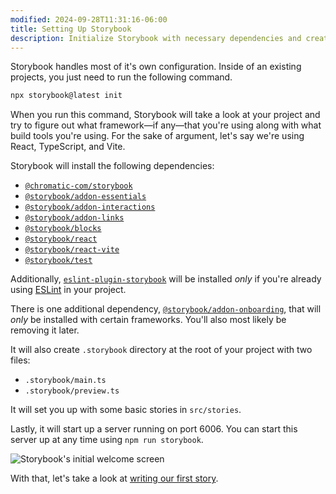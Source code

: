 ```yaml
---
modified: 2024-09-28T11:31:16-06:00
title: Setting Up Storybook
description: Initialize Storybook with necessary dependencies and creates .storybook files for React, TypeScript, and Vite, starting a server on port 6006.
---
```


Storybook handles most of it's own configuration. Inside of an existing projects, you just need to run the following command.

```bash
npx storybook@latest init
```

When you run this command, Storybook will take a look at your project and try to figure out what framework—if any—that you're using along with what build tools you're using. For the sake of argument, let's say we're using React, TypeScript, and Vite.

Storybook will install the following dependencies:

- [`@chromatic-com/storybook`](https://npm.im/@chromatic-com/storybook)
- [`@storybook/addon-essentials`](https://npm.im/@storybook/addon-essentials)
- [`@storybook/addon-interactions`](https://npm.im/@storybook/addon-interactions)
- [`@storybook/addon-links`](https://npm.im/@storybook/addon-links)
- [`@storybook/blocks`](https://npm.im/@storybook/blocks)
- [`@storybook/react`](https://npm.im/@storybook/react)
- [`@storybook/react-vite`](https://npm.im/@storybook/react-vite)
- [`@storybook/test`](https://npm.im/@storybook/test)

Additionally, [`eslint-plugin-storybook`](https://npm.im/eslint-plugin-storybook) will be installed _only_ if you're already using [ESLint](https://eslint.org/) in your project.

There is one additional dependency, [`@storybook/addon-onboarding`](https://npm.im/@storybook/addon-onboarding), that will _only_ be installed with certain frameworks. You'll also most likely be removing it later.

It will also create `.storybook` directory at the root of your project with two files:

- `.storybook/main.ts`
- `.storybook/preview.ts`

It will set you up with some basic stories in `src/stories`.

Lastly, it will start up a server running on port 6006. You can start this server up at any time using `npm run storybook`.

![Storybook's initial welcome screen](assets/storybook-welcome-screen.png)

With that, let's take a look at [writing our first story](writing-stories).
